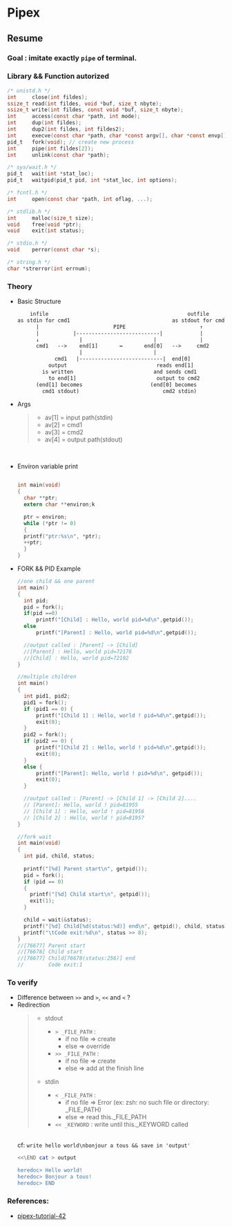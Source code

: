 # Pipex

## Resume

### Goal : imitate exactly `pipe` of terminal.

### Library && Function autorized

```c
/* unistd.h */
int		close(int fildes);
ssize_t read(int fildes, void *buf, size_t nbyte);
ssize_t write(int fildes, const void *buf, size_t nbyte);
int		access(const char *path, int mode);
int		dup(int fildes);
int		dup2(int fildes, int fildes2);
int		execve(const char *path, char *const argv[], char *const envp[]);
pid_t	fork(void); // create new process
int		pipe(int fildes[2]);
int		unlink(const char *path);

/* sys/wait.h */
pid_t	wait(int *stat_loc);
pid_t	waitpid(pid_t pid, int *stat_loc, int options);

/* fcntl.h */
int		open(const char *path, int oflag, ...);

/* stdlib.h */
int		malloc(size_t size);
void	free(void *ptr);
void	exit(int status);

/* stdio.h */
void	perror(const char *s);

/* string.h */
char *strerror(int errnum);

```


### Theory

  - Basic Structure

    ```txt
        infile                                             outfile
    as stdin for cmd1                                 as stdout for cmd2
          |                        PIPE                        ↑
          |           |---------------------------|            |
          ↓             |                       |              |
          cmd1   -->    end[1]       ↔       end[0]   -->     cmd2
                        |                       |
                cmd1   |---------------------------|  end[0]
              output                             reads end[1]
            is written                          and sends cmd1
              to end[1]                          output to cmd2
          (end[1] becomes                      (end[0] becomes
            cmd1 stdout)                           cmd2 stdin)

    ```

- Args

  > - av[1] = input path(stdin)
  > - av[2] = cmd1
  > - av[3] = cmd2
  > - av[4] = output path(stdout)

<br/>

- Environ variable print

  ```c

  int main(void)
  {
  	char **ptr;
  	extern char **environ;k

  	ptr = environ;
  	while (*ptr != 0)
  	{
  	printf("ptr:%s\n", *ptr);
  	++ptr;
  	}
  }

  ```

- FORK && PID Example

  ```c
  //one child && one parent
  int main()
  {
  	int pid;
  	pid = fork();
  	if(pid ==0)
  		printf("[Child] : Hello, world pid=%d\n",getpid());
  	else
  		printf("[Parent] : Hello, world pid=%d\n",getpid());

  	//output called : [Parent] -> [Child]
  	//[Parent] : Hello, world pid=72176
  	//[Child] : Hello, world pid=72192
  }

  //multiple children
  int main()
  {
  	int pid1, pid2;
  	pid1 = fork();
  	if (pid1 == 0) {
  		printf("[Child 1] : Hello, world ! pid=%d\n",getpid());
  		exit(0);
  	}
  	pid2 = fork();
  	if (pid2 == 0) {
  		printf("[Child 2] : Hello, world ! pid=%d\n",getpid());
  		exit(0);
  	}
  	else {
  		printf("[Parent]: Hello, world ! pid=%d\n", getpid());
  		exit(0);
  	}

  	//output called : [Parent] -> [Child 1] -> [Child 2]....
  	// [Parent]: Hello, world ! pid=81955
  	// [Child 1] : Hello, world ! pid=81956
  	// [Child 2] : Hello, world ! pid=81957
  }

  //fork wait
  int main(void)
  {
    int pid, child, status;
    
    printf("[%d] Parent start\n", getpid());
    pid = fork();
    if (pid == 0)
    {
      printf("[%d] Child start\n", getpid());
      exit(1);
    }

    child = wait(&status);
    printf("[%d] Child[%d(status:%d)] end\n", getpid(), child, status);
    printf("\tCode exit:%d\n", status >> 8);
  }
  //[76677] Parent start
  //[76678] Child start
  //[76677] Child[76678(status:256)] end
  //        Code exit:1
  ```

### To verify

- Difference between `>>` and `>`, `<<` and `<` ?
- Redirection
	>- stdout
	>	- `> _FILE_PATH` :
	>		- if no file => create
	>		- else => override
	>	- `>> _FILE_PATH` :
	>		- if no file => create
	>		- else => add at the finish line
  >
	>- stdin
	>	- `< _FILE_PATH` :
	>		- if no file => Error (ex: zsh: no such file or directory: _FILE_PATH)
	>		- else => read this._FILE_PATH
	>	- `<< _KEYWORD` : write until this._KEYWORD called
  >
  <br/>cf: `write hello world\nbonjour a tous && save in 'output'`
    ```bash
    <<\END cat > output

    heredoc> Hello world!
    heredoc> Bonjour a tous!
    heredoc> END

    ```

		


### References:

- [pipex-tutorial-42](https://csnotes.medium.com/pipex-tutorial-42-project-4469f5dd5901)
